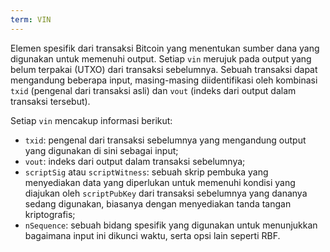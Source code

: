 ```yaml
---
term: VIN
---
```


Elemen spesifik dari transaksi Bitcoin yang menentukan sumber dana yang digunakan untuk memenuhi output. Setiap `vin` merujuk pada output yang belum terpakai (UTXO) dari transaksi sebelumnya. Sebuah transaksi dapat mengandung beberapa input, masing-masing diidentifikasi oleh kombinasi `txid` (pengenal dari transaksi asli) dan `vout` (indeks dari output dalam transaksi tersebut).

Setiap `vin` mencakup informasi berikut:
* `txid`: pengenal dari transaksi sebelumnya yang mengandung output yang digunakan di sini sebagai input;
* `vout`: indeks dari output dalam transaksi sebelumnya;
* `scriptSig` atau `scriptWitness`: sebuah skrip pembuka yang menyediakan data yang diperlukan untuk memenuhi kondisi yang diajukan oleh `scriptPubKey` dari transaksi sebelumnya yang dananya sedang digunakan, biasanya dengan menyediakan tanda tangan kriptografis;
* `nSequence`: sebuah bidang spesifik yang digunakan untuk menunjukkan bagaimana input ini dikunci waktu, serta opsi lain seperti RBF.